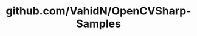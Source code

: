 ---
layout: post
title: github.com/VahidN/OpenCVSharp-Samples
categories: link
tags: [انگلیسی, برنامه‌نویسی]
---